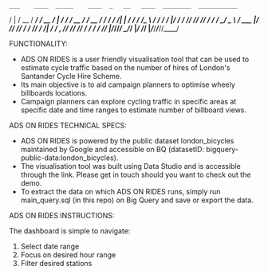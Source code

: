     ___    ____  _____    ____  _   __   ____  ________  ___________
   /   |  / __ \/ ___/   / __ \/ | / /  / __ \/  _/ __ \/ ____/ ___/
  / /| | / / / /\__ \   / / / /  |/ /  / /_/ // // / / / __/  \__ \ 
 / ___ |/ /_/ /___/ /  / /_/ / /|  /  / _, _// // /_/ / /___ ___/ / 
/_/  |_/_____//____/   \____/_/ |_/  /_/ |_/___/_____/_____//____/  
                                                                    
                                                                                               
FUNCTIONALITY:

- ADS ON RIDES is a user friendly visualisation tool that can be used to estimate cycle traffic based on the number of hires of London's Santander Cycle Hire Scheme.
- Its main objective is to aid campaign planners to optimise wheely billboards locations.
- Campaign planners can explore cycling traffic in specific areas at specific date and time ranges to estimate number of billboard views.

ADS ON RIDES TECHNICAL SPECS:

- ADS ON RIDES is powered by the public dataset london_bicycles maintained by Google and accessible on BQ (datasetID: bigquery-public-data:london_bicycles).
- The visualisation tool was built using Data Studio and is accessible through the link. Please get in touch should you want to check out the demo. 
- To extract the data on which ADS ON RIDES runs, simply run main_query.sql (in this repo) on Big Query and save or export the data.

ADS ON RIDES INSTRUCTIONS:

The dashboard is simple to navigate:
1. Select date range
2. Focus on desired hour range
3. Filter desired stations
